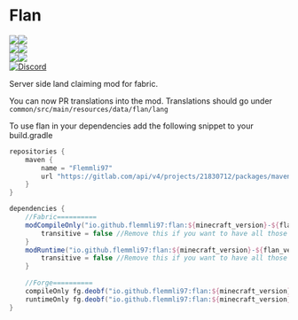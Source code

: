 # Flan  
[![](http://cf.way2muchnoise.eu/full_404578_Fabric_%20.svg)![](http://cf.way2muchnoise.eu/versions/404578.svg)](https://www.curseforge.com/minecraft/mc-mods/flan)  
[![](http://cf.way2muchnoise.eu/full_493246_Forge_%20.svg)![](http://cf.way2muchnoise.eu/versions/493246.svg)](https://www.curseforge.com/minecraft/mc-mods/flan-forge)  
[![](https://img.shields.io/modrinth/dt/Si383TIH?logo=modrinth&label=Modrinth)![](https://img.shields.io/modrinth/game-versions/Si383TIH?logo=modrinth&label=Latest%20for)](https://modrinth.com/mod/flan)  
[![Discord](https://img.shields.io/discord/790631506313478155?color=0a48c4&label=discord)](https://discord.gg/8Cx26tfWNs)

Server side land claiming mod for fabric.

You can now PR translations into the mod. Translations should go under `common/src/main/resources/data/flan/lang`

To use flan in your dependencies add the following snippet to your build.gradle
```groovy
repositories {
    maven {
        name = "Flemmli97"
        url "https://gitlab.com/api/v4/projects/21830712/packages/maven"
    }
}

dependencies {    
    //Fabric==========    
    modCompileOnly("io.github.flemmli97:flan:${minecraft_version}-${flan_version}-${mod_loader}:api") {
		transitive = false //Remove this if you want to have all those optional dependencies
	}
    modRuntime("io.github.flemmli97:flan:${minecraft_version}-${flan_version}-${mod_loader}") {
		transitive = false //Remove this if you want to have all those optional dependencies
	}
    
    //Forge==========    
    compileOnly fg.deobf("io.github.flemmli97:flan:${minecraft_version}-${flan_version}-${mod_loader}:api")
    runtimeOnly fg.deobf("io.github.flemmli97:flan:${minecraft_version}-${flan_version}-${mod_loader}")
}
```
